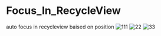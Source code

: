 # Focus_In_RecycleView
auto focus in recycleview baised on position
![111](https://github.com/Arjun-00/Focus_In_RecycleView/assets/76726126/00d89a04-5eff-491f-b032-fa96efb52fc8)
![22](https://github.com/Arjun-00/Focus_In_RecycleView/assets/76726126/5794442e-b2b5-4753-805d-125ba1dcaff3)
![33](https://github.com/Arjun-00/Focus_In_RecycleView/assets/76726126/ca4f02ab-b989-4d15-9bf2-dd8234f8de4c)
